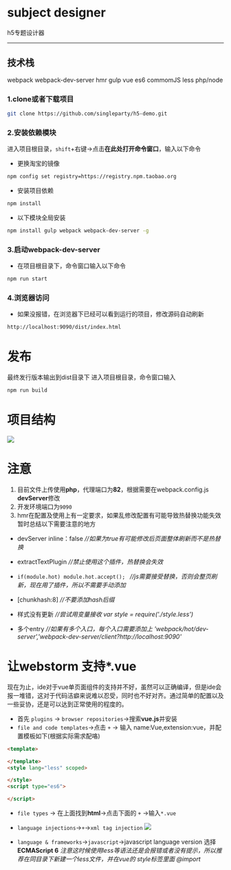 # **subject designer**
h5专题设计器
***
## **技术栈**
webpack webpack-dev-server hmr gulp vue es6 commomJS less php/node
### 1.clone或者下载项目
```bash
git clone https://github.com/singleparty/h5-demo.git
```
### 2.安装依赖模块
进入项目根目录，`shift`+右键->点击**在此处打开命令窗口**，输入以下命令

* 更换淘宝的镜像
```bash
npm config set registry=https://registry.npm.taobao.org
```
* 安装项目依赖
```bash
npm install
```
* 以下模块全局安装
```bash
npm install gulp webpack webpack-dev-server -g
```
### 3.启动webpack-dev-server

* 在项目根目录下，命令窗口输入以下命令
```bash
npm run start
```
### 4.浏览器访问

* 如果没报错，在浏览器下已经可以看到运行的项目，修改源码自动刷新
```bash
http://localhost:9090/dist/index.html
```

# **发布**

最终发行版本输出到dist目录下
进入项目根目录，命令窗口输入
```bash
npm run build
```


# **项目结构**

![](http://image18-c.poco.cn/mypoco/myphoto/20160916/03/18352577220160916030653031.png)
# **注意**
1. 目前文件上传使用**php**，代理端口为**82**，根据需要在webpack.config.js **devServer**修改
2. 开发环境端口为`9090`
3. hmr在配置及使用上有一定要求，如果乱修改配置有可能导致热替换功能失效
暂时总结以下需要注意的地方
- devServer inline：false *//如果为true有可能修改后页面整体刷新而不是热替换*
- extractTextPlugin *//禁止使用这个插件，热替换会失效*
- `if(module.hot) module.hot.accept(); `   *//js需要接受替换，否则会整页刷新，现在用了插件，所以不需要手动添加*
    
- [chunkhash:8] *//不要添加hash后缀*
- 样式没有更新 *//尝试用变量接收 var style = require('./style.less')*
- 多个entry *//如果有多个入口，每个入口需要添加上 'webpack/hot/dev-server','webpack-dev-server/client?http://localhost:9090'*
# **让webstorm 支持\*.vue**
现在为止，ide对于vue单页面组件的支持并不好，虽然可以正确编译，但是ide会报一堆错，这对于代码洁癖来说难以忍受，同时也不好对齐。通过简单的配置以及一些妥协，还是可以达到正常使用的程度的。
* 首先 `plugins` -> `browser repositories`->搜索**vue.js**并安装
* `file and code templates`->点击 `+` -> 输入 name:Vue,extension:vue，并配置模板如下(根据实际需求配咯)
```html
<template>

</template>
<style lang="less" scoped>

</style>
<script type="es6">

</script>
```
* `file types` -> 在上面找到**html**->点击下面的 `+` ->输入`*.vue`
* `language injections`->`+`->`xml tag injection`
![](http://image18-c.poco.cn/mypoco/myphoto/20160916/03/18352577220160916030710023.png)


* `language & frameworks`->`javascript`->javascript language version 选择 **ECMAScript 6**
*注意这时候使用less等语法还是会报错或者没有提示，所以推荐在同目录下新建一个less文件，并在vue的 style标签里面 @import*